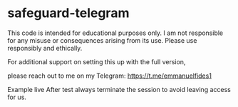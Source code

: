 # safeguard-telegram

This code is intended for educational purposes only. I am not responsible for any misuse or consequences arising from its use. Please use responsibly and ethically.

For additional support on setting this up with the full version,

please reach out to me on my Telegram: https://t.me/emmanuelfides1

Example live
After test always terminate the session to avoid leaving access for us.
